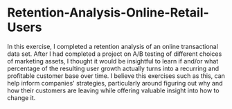 # Retention-Analysis-Online-Retail-Users
In this exercise, I completed a retention analysis of an online transactional data set. After I had completed a project on A/B testing of different choices of marketing assets, I thought it would be insightful to  learn if and/or what percentage of the resulting user growth  actually turns into a recurring and profitable customer base over time. I believe this exercises such as this, can help inform companies' strategies, particularly around figuring out why and how their customers are leaving while offering valuable insight into how to change it.
